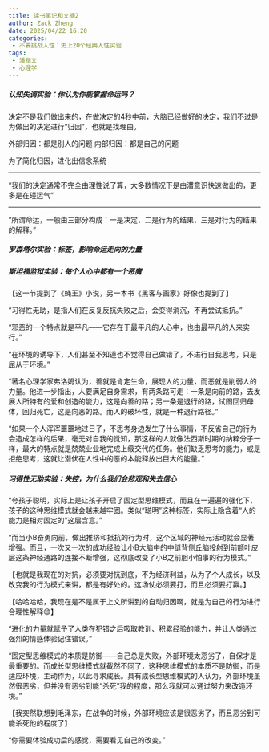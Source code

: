 ```yaml
---
title: 读书笔记和文摘2
author: Zack Zheng
date: 2025/04/22 16:20
categories:
 - 不要挑战人性：史上20个经典人性实验
tags:
 - 潘楷文
 - 心理学
---
```


##### 认知失调实验：你认为你能掌握命运吗？

决定不是我们做出来的，在做决定的4秒中前，大脑已经做好的决定，我们不过是为做出的决定进行“归因”，也就是找理由。

外部归因：都是别人的问题
内部归因：都是自己的问题

为了简化归因，进化出信念系统

-------------------------------------

“我们的决定通常不完全由理性说了算，大多数情况下是由潜意识快速做出的，更多是在碰运气”


--------------------------------------

“所谓命运，一般由三部分构成：一是决定，二是行为的结果，三是对行为的结果的解释。”

##### 罗森塔尔实验：标签，影响命运走向的力量

##### 斯坦福监狱实验：每个人心中都有一个恶魔

【这一节提到了《蝇王》小说，另一本书《黑客与画家》好像也提到了】

“习得性无助，是指人们在反复反抗失败之后，会变得消沉，不再尝试抵抗。”

“邪恶的一个特点就是平凡——它存在于最平凡的人心中，也由最平凡的人来实行。”

“在环境的诱导下，人们甚至不知道也不觉得自己做错了，不进行自我思考，只是屈从于环境。”

“著名心理学家弗洛姆认为，善就是肯定生命，展现人的力量，而恶就是削弱人的力量。他进一步指出，人要满足自身需求，有两条路可走：一条是向前的路，去发展人所特有的爱和创造的能力，这是向善的路；另一条是退行的路，试图回归母体，回归死亡，这是向恶的路。而人的破坏性，就是一种退行路径。”

“如果一个人浑浑噩噩地过日子，不思考身边发生了什么事情，不反省自己的行为会造成怎样的后果，毫无对自我的觉知，那这样的人就像法西斯时期的纳粹分子一样，最大的特点就是兢兢业业地完成上级交代的任务。他们缺乏思考的能力，或是拒绝思考，这就让潜伏在人性中的恶的本能释放出巨大的能量。”


##### 习得性无助实验：失控，为什么我们会悲观和失去信心

“夸孩子聪明，实际上是让孩子开启了固定型思维模式，而且在一遍遍的强化下，孩子的这种思维模式就会越来越牢固。类似“聪明”这种标签，实际上隐含着“人的能力是相对固定的”这层含意。”


“而当小B奋勇向前，做出推挤和抵抗的行为时，这个区域的神经元活动就会显著增强。而且，一次又一次的成功经验让小B大脑中的中缝背侧丘脑投射到前额叶皮层这条神经通路的连接不断增强，这彻底改变了小B之前胆小怕事的行为模式。”

【也就是我现在的对抗，必须要对抗到底，不为经济利益，从为了个人成长，以及改变我的行为模式来讲，都是有好处的。这场仗必须要打，而且必须要打赢。】

【哈哈哈哈，我现在是不是属于上文所讲到的自动归因啊，就是为自己的行为进行合理性解释😊】


“进化的力量就赋予了人类在犯错之后吸取教训、积累经验的能力，并让人类通过强烈的情感体验记住错误。”


“固定型思维模式的本质是防御——自己总是失败，外部环境太恶劣了，自保才是最重要的。而成长型思维模式就截然不同了，这种思维模式的本质不是防御，而是适应环境，主动作为，以此寻求成长。具有成长型思维模式的人认为，外部环境虽然很恶劣，但并没有恶劣到能“杀死”我的程度，那么我就可以通过努力来改造环境。”

【我突然联想到毛泽东，在战争的时候，外部环境应该是很恶劣了，而且恶劣到可能杀死他的程度了】


“你需要体验成功后的感觉，需要看见自己的改变。”
